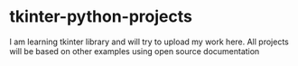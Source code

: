 # tkinter-python-projects
I am learning tkinter library and will try to upload my work here. All projects will be based on other examples using open source documentation
